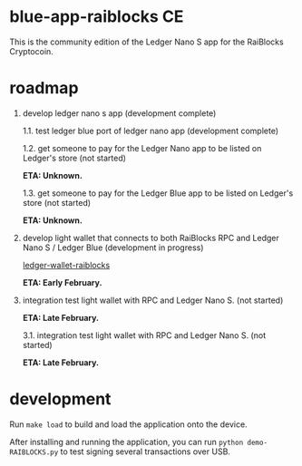 # blue-app-raiblocks CE

This is the community edition of the Ledger Nano S app for the RaiBlocks Cryptocoin.

# roadmap
1. develop ledger nano s app (development complete)

   1.1. test ledger blue port of ledger nano app  (development complete)
   

   1.2. get someone to pay for the Ledger Nano app to be listed on Ledger's store (not started)
    
   **ETA: Unknown.**
   
   

   1.3. get someone to pay for the Ledger Blue app to be listed on Ledger's store (not started)
    
   **ETA: Unknown.**
   


2. develop light wallet that connects to both RaiBlocks RPC and Ledger Nano S / Ledger Blue (development in progress)

   [ledger-wallet-raiblocks](https://github.com/coranos/ledger-wallet-raiblocks)

   **ETA: Early February.**
   
   

3. integration test light wallet with RPC and Ledger Nano S. (not started)

   **ETA: Late February.**
   


   3.1. integration test light wallet with RPC and Ledger Nano S. (not started)
    
   **ETA: Late February.**
   
   

# development

Run `make load` to build and load the application onto the device.

After installing and running the application, you can run `python demo-RAIBLOCKS.py` to test signing several transactions over USB.

